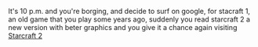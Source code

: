 It's 10 p.m. and you're borging, and decide to surf on google, for stacraft 1, an old game that you play some years ago, suddenly you read starcraft 2 a new version with beter graphics and you give it a chance again visiting [Starcraft 2](www.starcraft2.com)